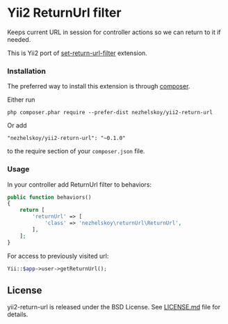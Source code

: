 # Yii2 ReturnUrl filter

Keeps current URL in session for controller actions so we can return to it if needed.

This is Yii2 port of [set-return-url-filter](https://github.com/yiiext/set-return-url-filter) extension.

### Installation

The preferred way to install this extension is through [composer](http://getcomposer.org/download/).

Either run

~~~
php composer.phar require --prefer-dist nezhelskoy/yii2-return-url
~~~

Or add

~~~
"nezhelskoy/yii2-return-url": "~0.1.0"
~~~

to the require section of your `composer.json` file.

### Usage

In your controller add ReturnUrl filter to behaviors:

~~~php
public function behaviors()
{
    return [
        'returnUrl' => [
            'class' => 'nezhelskoy\returnUrl\ReturnUrl',
        ],
    ];
}
~~~

For access to previously visited url:

~~~php
Yii::$app->user->getReturnUrl();
~~~

## License

yii2-return-url is released under the BSD License. See [LICENSE.md](https://github.com/nezhelskoy/yii2-return-url/blob/master/LICENSE.md) file for
details.


